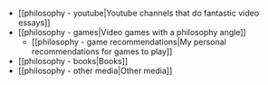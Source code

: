  - [[philosophy - youtube|Youtube channels that do fantastic video essays]]
 - [[philosophy - games|Video games with a philosophy angle]]
	 - [[philosophy - game recommendations|My personal recommendations for games to play]]
 - [[philosophy - books|Books]]
 - [[philosophy - other media|Other media]]
